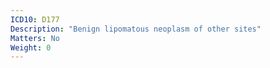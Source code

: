 ```yaml
---
ICD10: D177
Description: "Benign lipomatous neoplasm of other sites"
Matters: No
Weight: 0
---
```


